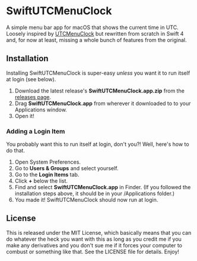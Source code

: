 # SwiftUTCMenuClock
A simple menu bar app for macOS that shows the current time in UTC. Loosely inspired by [UTCMenuClock](https://github.com/netik/UTCMenuClock) but rewritten from scratch in Swift 4 and, for now at least, missing a whole bunch of features from the original.

## Installation
Installing SwiftUTCMenuClock is super-easy *unless* you want it to run itself at login (see below).

1. Download the latest release's **SwiftUTCMenuClock.app.zip** from the [releases page](https://github.com/jonblatho/SwiftUTCMenuClock/releases).
2. Drag **SwiftUTCMenuClock.app** from wherever it downloaded to to your Applications window.
3. Open it!

### Adding a Login Item
You probably want this to run itself at login, don't you?! Well, here's how to do that.

1. Open System Preferences.
2. Go to **Users & Groups** and select yourself.
3. Go to the **Login Items** tab.
4. Click **+** below the list.
5. Find and select **SwiftUTCMenuClock.app** in Finder. (If you followed the installation steps above, it should be in your /Applications folder.)
6. You made it! SwiftUTCMenuClock should now run at login.

## License
This is released under the MIT License, which basically means that you can do whatever the heck you want with this as long as you credit me if you make any derivatives and you don't sue me if it forces your computer to combust or something like that. See the LICENSE file for details. Enjoy!
